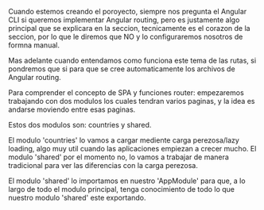 Cuando estemos creando el poroyecto, siempre nos pregunta el Angular CLI si queremos implementar Angular routing, pero es justamente algo principal que se explicara en la seccion, tecnicamente es el corazon de la seccion, por lo que le diremos que NO y lo configuraremos nosotros de formna manual.

Mas adelante cuando entendamos como funciona este tema de las rutas, si pondremos que si para que se cree automaticamente los archivos de Angular routing.


Para comprender el concepto de SPA y funciones router: empezaremos trabajando con dos modulos los cuales tendran varios paginas, y la idea es andarse moviendo entre esas paginas.

Estos dos modulos son: countries y shared.

El modulo 'countries' lo vamos a cargar mediente carga perezosa/lazy loading, algo muy util cuando las aplicaciones empiezan a crecer mucho.
El modulo 'shared' por el momento no, lo vamos a trabajar de manera tradicional para ver las diferencias con la carga perezosa.

El modulo 'shared' lo importamos en nuestro 'AppModule' para que, a lo largo de todo el modulo principal, tenga conocimiento de todo lo que nuestro modulo 'shared' este exportando.
